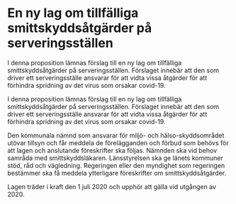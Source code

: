 # En ny lag om tillfälliga smittskyddsåtgärder på serveringsställen

I denna proposition lämnas förslag till en ny lag om tillfälliga smittskyddsåtgärder på serveringsställen. Förslaget innebär att den som driver ett serveringsställe ansvarar för att vidta vissa åtgärder för att förhindra spridning av det virus som orsakar covid-19.

I denna proposition lämnas förslag till en ny lag om tillfälliga smittskyddsåtgärder på serveringsställen. Förslaget innebär att den som driver ett serveringsställe ansvarar för att vidta vissa åtgärder för att förhindra spridning av det virus som orsakar covid-19.

Den kommunala nämnd som ansvarar för miljö- och hälso-skyddsområdet utövar tillsyn och får meddela de förelägganden och förbud som behövs för att lagen och anslutande föreskrifter ska följas. Nämnden ska vid behov samråda med smittskyddsläkaren. Länsstyrelsen ska ge länets kommuner stöd, råd och vägledning. Regeringen eller den myndighet som regeringen bestämmer ska få meddela ytterligare föreskrifter om smittskyddsåtgärder.

Lagen träder i kraft den 1 juli 2020 och upphör att gälla vid utgången av 2020.
